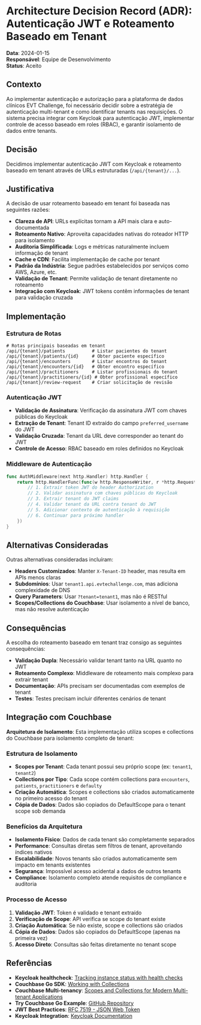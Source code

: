 # Architecture Decision Record (ADR): Autenticação JWT e Roteamento Baseado em Tenant

**Data**: 2024-01-15  
**Responsável**: Equipe de Desenvolvimento  
**Status**: Aceito  

## Contexto

Ao implementar autenticação e autorização para a plataforma de dados clínicos EVT Challenge, foi necessário decidir sobre a estratégia de autenticação multi-tenant e como identificar tenants nas requisições. O sistema precisa integrar com Keycloak para autenticação JWT, implementar controle de acesso baseado em roles (RBAC), e garantir isolamento de dados entre tenants.

## Decisão

Decidimos implementar autenticação JWT com Keycloak e roteamento baseado em tenant através de URLs estruturadas (`/api/{tenant}/...`).

## Justificativa

A decisão de usar roteamento baseado em tenant foi baseada nas seguintes razões:

- **Clareza de API**: URLs explícitas tornam a API mais clara e auto-documentada
- **Roteamento Nativo**: Aproveita capacidades nativas do roteador HTTP para isolamento
- **Auditoria Simplificada**: Logs e métricas naturalmente incluem informação de tenant
- **Cache e CDN**: Facilita implementação de cache por tenant
- **Padrão da Indústria**: Segue padrões estabelecidos por serviços como AWS, Azure, etc.
- **Validação de Tenant**: Permite validação de tenant diretamente no roteamento
- **Integração com Keycloak**: JWT tokens contêm informações de tenant para validação cruzada

## Implementação

### Estrutura de Rotas
```
# Rotas principais baseadas em tenant
/api/{tenant}/patients          # Listar pacientes do tenant
/api/{tenant}/patients/{id}     # Obter paciente específico
/api/{tenant}/encounters        # Listar encontros do tenant
/api/{tenant}/encounters/{id}   # Obter encontro específico
/api/{tenant}/practitioners     # Listar profissionais do tenant
/api/{tenant}/practitioners/{id} # Obter profissional específico
/api/{tenant}/review-request    # Criar solicitação de revisão

```

### Autenticação JWT
- **Validação de Assinatura**: Verificação da assinatura JWT com chaves públicas do Keycloak
- **Extração de Tenant**: Tenant ID extraído do campo `preferred_username` do JWT
- **Validação Cruzada**: Tenant da URL deve corresponder ao tenant do JWT
- **Controle de Acesso**: RBAC baseado em roles definidos no Keycloak

### Middleware de Autenticação
```go
func AuthMiddleware(next http.Handler) http.Handler {
    return http.HandlerFunc(func(w http.ResponseWriter, r *http.Request) {
        // 1. Extrair token JWT do header Authorization
        // 2. Validar assinatura com chaves públicas do Keycloak
        // 3. Extrair tenant do JWT claims
        // 4. Validar tenant da URL contra tenant do JWT
        // 5. Adicionar contexto de autenticação à requisição
        // 6. Continuar para próximo handler
    })
}
```

## Alternativas Consideradas

Outras alternativas consideradas incluíram:

- **Headers Customizados**: Manter `X-Tenant-ID` header, mas resulta em APIs menos claras
- **Subdomínios**: Usar `tenant1.api.evtechallenge.com`, mas adiciona complexidade de DNS
- **Query Parameters**: Usar `?tenant=tenant1`, mas não é RESTful
- **Scopes/Collections do Couchbase**: Usar isolamento a nível de banco, mas não resolve autenticação

## Consequências

A escolha do roteamento baseado em tenant traz consigo as seguintes consequências:

- **Validação Dupla**: Necessário validar tenant tanto na URL quanto no JWT
- **Roteamento Complexo**: Middleware de roteamento mais complexo para extrair tenant
- **Documentação**: APIs precisam ser documentadas com exemplos de tenant
- **Testes**: Testes precisam incluir diferentes cenários de tenant

## Integração com Couchbase

**Arquitetura de Isolamento**: Esta implementação utiliza scopes e collections do Couchbase para isolamento completo de tenant:

### Estrutura de Isolamento

- **Scopes por Tenant**: Cada tenant possui seu próprio scope (ex: `tenant1`, `tenant2`)
- **Collections por Tipo**: Cada scope contém collections para `encounters`, `patients`, `practitioners` e `defaulty`
- **Criação Automática**: Scopes e collections são criados automaticamente no primeiro acesso do tenant
- **Cópia de Dados**: Dados são copiados do DefaultScope para o tenant scope sob demanda

### Benefícios da Arquitetura

- **Isolamento Físico**: Dados de cada tenant são completamente separados
- **Performance**: Consultas diretas sem filtros de tenant, aproveitando índices nativos
- **Escalabilidade**: Novos tenants são criados automaticamente sem impacto em tenants existentes
- **Segurança**: Impossível acesso acidental a dados de outros tenants
- **Compliance**: Isolamento completo atende requisitos de compliance e auditoria

### Processo de Acesso

1. **Validação JWT**: Token é validado e tenant extraído
2. **Verificação de Scope**: API verifica se scope do tenant existe
3. **Criação Automática**: Se não existe, scope e collections são criados
4. **Cópia de Dados**: Dados são copiados do DefaultScope (apenas na primeira vez)
5. **Acesso Direto**: Consultas são feitas diretamente no tenant scope

## Referências

- **Keycloak healthcheck**: [Tracking instance status with health checks](https://www.keycloak.org/observability/health)
- **Couchbase Go SDK**: [Working with Collections](https://docs.couchbase.com/go-sdk/current/howtos/working-with-collections.html#2.3@go-sdk:hello-world:sample-application.adoc)
- **Couchbase Multi-tenancy**: [Scopes and Collections for Modern Multi-tenant Applications](https://www.couchbase.com/blog/scopes-and-collections-for-modern-multi-tenant-applications-couchbase-7-0/)
- **Try Couchbase Go Example**: [GitHub Repository](https://github.com/couchbaselabs/try-cb-golang/blob/7.0/main.go)
- **JWT Best Practices**: [RFC 7519 - JSON Web Token](https://tools.ietf.org/html/rfc7519)
- **Keycloak Integration**: [Keycloak Documentation](https://www.keycloak.org/documentation)
